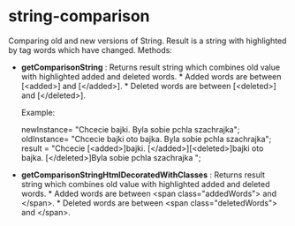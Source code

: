 # string-comparison
Comparing old and new versions of String. Result is a string with highlighted by tag words which have changed.
Methods:
* **getComparisonString** : 
   Returns result string which combines old value with highlighted added and deleted words.
	  * Added words are between [\<added\>] and [\</added\>].
	  * Deleted words are between [\<deleted\>] and [\</deleted\>].
         
    Example:
    
    newInstance= "Chcecie bajki. Byla sobie pchla szachrajka";    
    oldInstance= "Chcecie bajki oto bajka. Byla sobie pchla szachrajka";    
    result = "Chcecie [\<added\>]bajki. [\</added\>][\<deleted\>]bajki oto bajka. [\</deleted\>]Byla sobie pchla szachrajka ";

* **getComparisonStringHtmlDecoratedWithClasses** :
	 Returns result string which combines old value with highlighted added and deleted words.
	   * Added words are between \<span class=\"addedWords\"\> and \</span\>.
	   * Deleted words are between \<span class=\"deletedWords\"\> and \</span\>.
  
